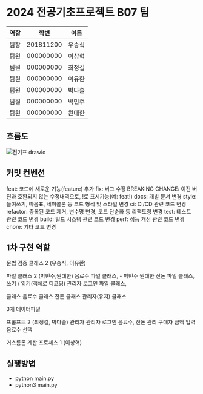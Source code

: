 # 2024 전공기초프로젝트 B07 팀
|   역할   |     학번     |   이름   |
|:--------:|:------------:|:--------:|
|  팀장    | 201811200    |  우승식  |
|  팀원    | 000000000    |  이상혁  |
|  팀원    | 000000000    |  최정길  |
|  팀원    | 000000000    |  이유환  |
|  팀원    | 000000000    |  박다솔  |
|  팀원    | 000000000    |  박민주  |
|  팀원    | 000000000    |  원대한  |

## 흐름도
![전기프 drawio](https://github.com/intelryzen/Konkuk-Vending/assets/66426612/b9b9bf59-1d3d-4ab2-a142-d96e5c897de2)

## 커밋 컨벤션
feat: 코드에 새로운 기능(feature) 추가
fix: 버그 수정
BREAKING CHANGE: 이전 버젼과 호환되지 않는 수정내역으로, !로 표시가능(예: feat!)
docs: 개발 문서 변경
style: 들여쓰기, 따옴표, 세미콜론 등 코드 형식 및 스타일 변경
ci: CI/CD 관련 코드 변경
refactor: 중복된 코드 제거, 변수명 변경, 코드 단순화 등 리팩토링 변경
test: 테스트 관련 코드 변경
build: 빌드 시스템 관련 코드 변경
perf: 성능 개선 관련 코드 변경
chore: 기타 코드 변경

## 1차 구현 역할
문법 검증 클래스 2   (우승식, 이유환)

파일 클래스 2   (박민주,원대한)
	음료수 파일 클래스, - 박민주
	원대한
	잔돈 파일 클래스,
		쓰기 / 읽기(객체로 디코딩)
	관리자 로그인 파일 클래스,

클래스
	음료수 클래스
	잔돈 클래스
	관리자(유저) 클래스
	
3개 데이터파일
	
프롬프트 2 (최정길, 박다솔)
	관리자
		관리자 로그인
		음료수, 잔돈 관리
	구매자
		금액 입력
		음료수 선택

거스름돈 계산 프로세스 1 (이상혁)

## 실행방법
* python main.py
* python3 main.py
